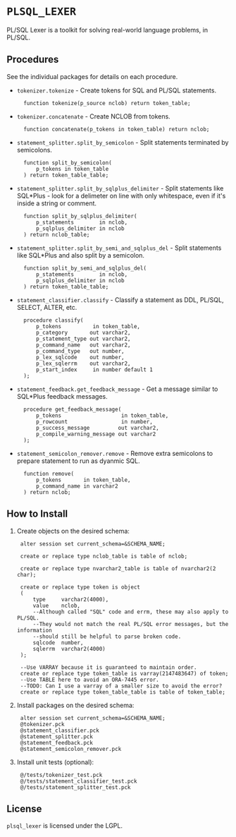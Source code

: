 `PLSQL_LEXER`
============

PL/SQL Lexer is a toolkit for solving real-world language problems, in PL/SQL.

## Procedures

See the individual packages for details on each procedure.

- `tokenizer.tokenize` - Create tokens for SQL and PL/SQL statements.

		function tokenize(p_source nclob) return token_table;

- `tokenizer.concatenate` - Create NCLOB from tokens.

		function concatenate(p_tokens in token_table) return nclob;

- `statement_splitter.split_by_semicolon` - Split statements terminated by semicolons.

		function split_by_semicolon(
			p_tokens in token_table
		) return token_table_table;
		
- `statement_splitter.split_by_sqlplus_delimiter` - Split statements like SQL*Plus - look for a delimeter on line with only whitespace, even if it's inside a string or comment.

		function split_by_sqlplus_delimiter(
			p_statements        in nclob,
			p_sqlplus_delimiter in nclob
		) return nclob_table;
		
- `statement_splitter.split_by_semi_and_sqlplus_del` - Split statements like SQL*Plus and also split by a semicolon.

		function split_by_semi_and_sqlplus_del(
			p_statements        in nclob,
			p_sqlplus_delimiter in nclob
		) return token_table_table;

- `statement_classifier.classify` - Classify a statement as DDL, PL/SQL, SELECT, ALTER, etc.

		procedure classify(
			p_tokens          in token_table,
			p_category       out varchar2,
			p_statement_type out varchar2,
			p_command_name   out varchar2,
			p_command_type   out number,
			p_lex_sqlcode    out number,
			p_lex_sqlerrm    out varchar2,
			p_start_index     in number default 1
		);

- `statement_feedback.get_feedback_message` - Get a message similar to SQL*Plus feedback messages.

		procedure get_feedback_message(
			p_tokens                   in token_table,
			p_rowcount                 in number,
			p_success_message         out varchar2,
			p_compile_warning_message out varchar2
		);

- `statement_semicolon_remover.remove` - Remove extra semicolons to prepare statement to run as dyanmic SQL.

		function remove(
			p_tokens       in token_table,
			p_command_name in varchar2
		) return nclob;


## How to Install

1. Create objects on the desired schema:

        alter session set current_schema=&SCHEMA_NAME;
        
        create or replace type nclob_table is table of nclob;
        
        create or replace type nvarchar2_table is table of nvarchar2(2 char);
        
        create or replace type token is object
        (
            type     varchar2(4000),
            value    nclob,
            --Although called "SQL" code and errm, these may also apply to PL/SQL.
            --They would not match the real PL/SQL error messages, but the information
            --should still be helpful to parse broken code.
            sqlcode  number,
            sqlerrm  varchar2(4000)
        );
        
        --Use VARRAY because it is guaranteed to maintain order.
        create or replace type token_table is varray(2147483647) of token;
        --Use TABLE here to avoid an ORA-7445 error.
        --TODO: Can I use a varray of a smaller size to avoid the error?
        create or replace type token_table_table is table of token_table;

2. Install packages on the desired schema:

        alter session set current_schema=&SCHEMA_NAME;
        @tokenizer.pck
        @statement_classifier.pck
        @statement_splitter.pck
        @statement_feedback.pck
        @statement_semicolon_remover.pck

3. Install unit tests (optional):

        @/tests/tokenizer_test.pck
        @/tests/statement_classifier_test.pck
        @/tests/statement_splitter_test.pck


## License
`plsql_lexer` is licensed under the LGPL.